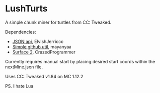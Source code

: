 # LushTurts

A simple chunk miner for turtles from CC: Tweaked.

Dependencies:
- [JSON api](http://www.computercraft.info/forums2/index.php?/topic/5854-json-api-v201-for-computercraft/), ElvishJerricco
- [Simple github util](http://www.computercraft.info/forums2/index.php?/topic/29920-simple-github-util/), mayanyaa
- [Surface 2](http://www.computercraft.info/forums2/index.php?/topic/28336-surface-2-a-powerful-graphics-library/), CrazedProgrammer

Currently requires manual start by placing desired start coords within the nextMine.json file.

Uses CC: Tweaked v1.84 on MC 1.12.2

PS. I hate Lua
